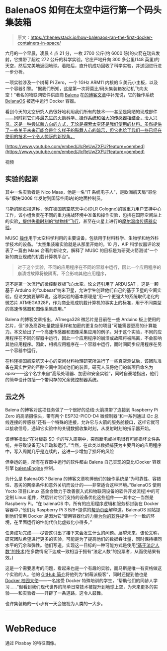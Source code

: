 # BalenaOS 如何在太空中运行第一个码头集装箱

> 原文：<https://thenewstack.io/how-balenaos-ran-the-first-docker-containers-in-space/>

六月的一个早晨，凌晨 4 点 21 分，一枚 2700 公斤(约 6000 磅)的火箭在瑞典发射，它携带了超过 272 公斤的科学实验。它庄严地升向 300 多公里(148 英里)的天空，然后完美地返回地球。着陆后，直升机成功回收了科学实验，并送回进行进一步分析。

一项实验涉及一个树莓 Pi Zero，一个 1GHz ARM11 内核的 5 美元小主板，以及一个容器引擎。“据我们所知，这是第一次将莫比/码头集装箱发动机飞向太空！”著名的物联网软件供应商 [Balena](https://www.balena.io/) 在[的博客文章](https://www.balena.io/blog/beyond-the-cloud-docker-containers-in-space/)中补充说，它的操作系统 [BelanaOS](https://www.balena.io/os/) 被选中运行 Docker 容器。

看到今天的太空研究人员很好地利用我们所有的技术——甚至是简陋的现成部件[——同时将它们与最先进的火箭科学、操作系统和强大的传感器相结合，令人兴奋。这是一种尝试新方向的方式，无论是探索太空还是我们使用的材料。虽然提供了一些关于未来可能会是什么样子的鼓舞人心的暗示，但它也给了我们一些已经在使用的技术一个令人惊讶的新视角。](/tag/Off-The-Shelf-Hacker)

[https://www.youtube.com/embed/JlcReUwZXFU?feature=oembed](https://www.youtube.com/embed/JlcReUwZXFU?feature=oembed)

视频

## 实验的起源

其中一名实验者是 Nico Maas，他是一名“IT 系统电子人”，是欧洲航天局“哥伦布”模块(2008 年发射到国际空间站)的地面控制员。

马斯的[网页](https://www.nico-maas.de/?page_id=2)报道称，他在德国航空航天中心(DLR Cologne)的微重力用户支持中心工作，该小组负责在不同的重力挑战环境中准备和操作实验，包括在国际空间站上的实验[，提供失重时刻的](https://www.dlr.de/rb/en/desktopdefault.aspx/tabid-4537/)[“抛物线”飞行](https://www.dlr.de/rb/en/desktopdefault.aspx/tabid-4536/7433_read-11192/)，甚至在火星上进行的[摩尔温度传感器实验](https://www.dlr.de/blogs/en/all-blog-posts/The-InSight-mission-logbook.aspx)。

MUSC [操作](https://www.dlr.de/rb/en/desktopdefault.aspx/tabid-4535/)用于太空科学利用的主要设备，包括用于材料科学、生物学和地外科学技术的设备。“太空集装箱实验就是从那里开始的。10 月，AIP 科学仪器评论发表了一篇由 Maas 合著的新论文，解释了 MUSC 的目标是为研究火箭测试“一个新的商业现成的机载计算机平台”。

> 对于这个实验，不同的应用程序在不同的容器中运行，因此一个应用程序的崩溃或故障将被隔离，不会影响其他应用程序，

这不是第一次流行的微控制器板飞向太空。论文还引用了 ARDUSAT ，这是一颗基于 Arduino 的“cubesat”纳米卫星，允许学生创建他们自己的基于卫星的空间实验。但论文摘要解释说，这项实验的基本原理是“用一个更强大的系统取代老化的微芯片 ATMEGA328P，作为商业现成机载计算机的事实上的标准，用于不同类型的高速传感器和图像采集应用。”

Balena 的博客文章指出，ATmega328 微芯片是目前在一些 Arduino 板上使用的芯片，但“涉及高吞吐量数据采样和加密的更复杂的项目”可能需要更高的计算能力。本文给出了一个高速传感器和图像采集应用的例子。对于这个实验，不同的应用程序在不同的容器中运行，因此一个应用程序的崩溃或故障将被隔离，不会影响其他应用程序。因此，相机应用程序在一个容器中运行，而时间同步应用程序在另一个容器中运行。

在科隆德国航空航天中心的空间材料物理研究所进行了一些真空测试后，该团队准备在真实世界的严酷空间中测试他们的装置。研究人员将他们的新项目命名为*apex*——这个名字来自“高级处理器、加密和安全实验”，同时自豪地指出，他们的简单设计包括一个带闪存的冗余微控制器系统。

## 云之外

Balena 的博客对这项任务做了一个很好的总结:火箭携带了连接到 Raspberry Pi Zero 的高清摄像头，带有两个 ESP32-PICO-D4 微控制器“和一系列通过 i2c 总线连接的传感器”还有一个特殊的连接，允许它与火箭的服务舱接口，这样它就可以接收信号，通知它实验中的关键数据收集时刻，从发射时刻的指示器开始。

该博客指出:“在对板载 SD 卡的写入周期中，突然断电或掉电很有可能损坏文件系统，并导致设备无法启动和运行。”当然，在此类以数据捕获为主要目的的应用程序中，写入周期几乎是连续的，这进一步增加了损坏的风险

但幸运的是，所有在容器中运行的软件都由 Balena 自己实现的莫比/Docker 容器引擎 [balenaEngine](https://www.balena.io/engine/) 控制。

为什么是 BalenaOS？Balena 的博客文章吹捧他们的操作系统是“为可靠性、容错性、恶劣的网络条件和意外关机而设计的——非常适合这种环境。”BalenaOS 使用 Yocto 项目(Linux 基金会致力于改善嵌入式和物联网设备的软件开发流程)中的可定制 Linux 组件，然后针对它们支持的设备优化这些组件——其中之一当然是 Raspberry Pi。“在 balenaOS 中，所有的应用程序逻辑和服务都封装在 Docker 容器中，”他们为 Raspberry Pi 3 B/B+提供的[帮助页面](https://www.balena.io/os/docs/raspberrypi3/getting-started/)解释道。BalenaOS 网站提到他们使用 Docker 是因为它“使用容器化的力量[为你的软件](https://www.balena.io/docs/reference/OS/overview/1.x/)提供一个一致的环境，在里面运行的性能代价比虚拟化小得多。”

任务成功完成——尽管这引出了接下来会发生什么的问题。展望未来，该论文称，研究团队希望进行更多的实验，可能是为了提高他们的数据吞吐量，同时保持相同水平的冗余和弹性。他们写道，实现这一目标的一种可能方式是使用[“基于法定人数”的技术](https://en.wikipedia.org/wiki/Quorum_(distributed_computing))(在多数情况下达成一致相当于拥有“法定人数”的投票者，从而使结果有效。)

这是一个需要思考的问题，看起来也是一个有趣的实验，而马斯是唯一有资格做这个实验的人。他的 [GitHub 简介](https://github.com/nmaas87)将他列为“树莓派极客”，同时还提到他也是 [Docker 校园大使](https://www.docker.com/blog/announcing-docker-student-developer-kit-campus-ambassador-program/)——一名接受 Docker 特殊培训的学生，“帮助他们的同龄人学习……”但看到我们现代世界的简单日常技术被提升到地球上空，为未来更多的实验——和实验者——开辟了一条道路，这令人鼓舞。

也许集装箱的一小步有一天会被视为人类的一大步。

* * *

# WebReduce

通过 Pixabay 的特征图像。

<svg xmlns:xlink="http://www.w3.org/1999/xlink" viewBox="0 0 68 31" version="1.1"><title>Group</title> <desc>Created with Sketch.</desc></svg>